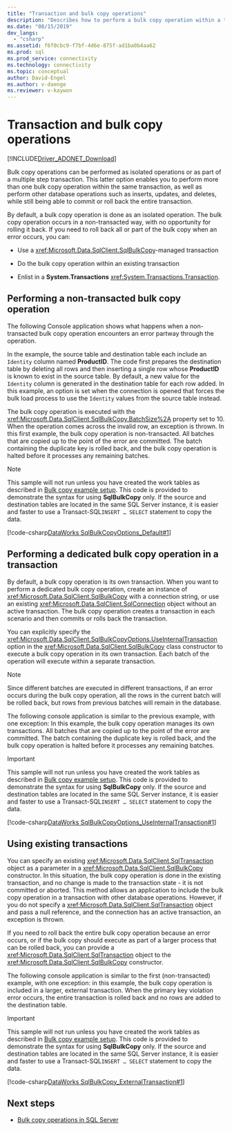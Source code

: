```yaml
---
title: "Transaction and bulk copy operations"
description: "Describes how to perform a bulk copy operation within a transaction, including how to commit or rollback the transaction."
ms.date: "08/15/2019"
dev_langs: 
  - "csharp"
ms.assetid: f6f0cbc9-f7bf-4d6e-875f-ad1ba0b4aa62
ms.prod: sql
ms.prod_service: connectivity
ms.technology: connectivity
ms.topic: conceptual
author: David-Engel
ms.author: v-daenge
ms.reviewer: v-kaywon
---
```

# Transaction and bulk copy operations

[!INCLUDE[Driver_ADONET_Download](../../../includes/driver_adonet_download.md)]

Bulk copy operations can be performed as isolated operations or as part of a multiple step transaction. This latter option enables you to perform more than one bulk copy operation within the same transaction, as well as perform other database operations such as inserts, updates, and deletes, while still being able to commit or roll back the entire transaction.  
  
By default, a bulk copy operation is done as an isolated operation. The bulk copy operation occurs in a non-transacted way, with no opportunity for rolling it back. If you need to roll back all or part of the bulk copy when an error occurs, you can:

 - Use a <xref:Microsoft.Data.SqlClient.SqlBulkCopy>-managed transaction

 - Do the bulk copy operation within an existing transaction

 - Enlist in a **System.Transactions** <xref:System.Transactions.Transaction>.  
  
## Performing a non-transacted bulk copy operation  
The following Console application shows what happens when a non-transacted bulk copy operation encounters an error partway through the operation.  
  
In the example, the source table and destination table each include an `Identity` column named **ProductID**. The code first prepares the destination table by deleting all rows and then inserting a single row whose **ProductID** is known to exist in the source table. By default, a new value for the `Identity` column is generated in the destination table for each row added. In this example, an option is set when the connection is opened that forces the bulk load process to use the `Identity` values from the source table instead.  
  
The bulk copy operation is executed with the <xref:Microsoft.Data.SqlClient.SqlBulkCopy.BatchSize%2A> property set to 10. When the operation comes across the invalid row, an exception is thrown. In this first example, the bulk copy operation is non-transacted. All batches that are copied up to the point of the error are committed. The batch containing the duplicate key is rolled back, and the bulk copy operation is halted before it processes any remaining batches.  
  
> [!NOTE]
>  This sample will not run unless you have created the work tables as described in [Bulk copy example setup](bulk-copy-example-setup.md). This code is provided to demonstrate the syntax for using **SqlBulkCopy** only. If the source and destination tables are located in the same SQL Server instance, it is easier and faster to use a Transact-SQL`INSERT … SELECT` statement to copy the data.  
  
[!code-csharp[DataWorks SqlBulkCopyOptions_Default#1](~/../sqlclient/doc/samples/SqlBulkCopyOptions_Default.cs#1)]
  
## Performing a dedicated bulk copy operation in a transaction  
By default, a bulk copy operation is its own transaction. When you want to perform a dedicated bulk copy operation, create an instance of <xref:Microsoft.Data.SqlClient.SqlBulkCopy> with a connection string, or use an existing <xref:Microsoft.Data.SqlClient.SqlConnection> object without an active transaction. The bulk copy operation creates a transaction in each scenario and then commits or rolls back the transaction.  
  
You can explicitly specify the <xref:Microsoft.Data.SqlClient.SqlBulkCopyOptions.UseInternalTransaction> option in the <xref:Microsoft.Data.SqlClient.SqlBulkCopy> class constructor to execute a bulk copy operation in its own transaction. Each batch of the operation will execute within a separate transaction.  
  
> [!NOTE]
>  Since different batches are executed in different transactions, if an error occurs during the bulk copy operation, all the rows in the current batch will be rolled back, but rows from previous batches will remain in the database.  
  
The following console application is similar to the previous example, with one exception: In this example, the bulk copy operation manages its own transactions. All batches that are copied up to the point of the error are committed. The batch containing the duplicate key is rolled back, and the bulk copy operation is halted before it processes any remaining batches. 
  
> [!IMPORTANT]
>  This sample will not run unless you have created the work tables as described in [Bulk copy example setup](bulk-copy-example-setup.md). This code is provided to demonstrate the syntax for using **SqlBulkCopy** only. If the source and destination tables are located in the same SQL Server instance, it is easier and faster to use a Transact-SQL`INSERT … SELECT` statement to copy the data.  
  
[!code-csharp[DataWorks SqlBulkCopyOptions_UseInternalTransaction#1](~/../sqlclient/doc/samples/SqlBulkCopyOptions_UseInternalTransaction.cs#1)]
  
## Using existing transactions  
You can specify an existing <xref:Microsoft.Data.SqlClient.SqlTransaction> object as a parameter in a <xref:Microsoft.Data.SqlClient.SqlBulkCopy> constructor. In this situation, the bulk copy operation is done in the existing transaction, and no change is made to the transaction state - it is not committed or aborted. This method allows an application to include the bulk copy operation in a transaction with other database operations. However, if you do not specify a <xref:Microsoft.Data.SqlClient.SqlTransaction> object and pass a null reference, and the connection has an active transaction, an exception is thrown.   
  
If you need to roll back the entire bulk copy operation because an error occurs, or if the bulk copy should execute as part of a larger process that can be rolled back, you can provide a <xref:Microsoft.Data.SqlClient.SqlTransaction> object to the <xref:Microsoft.Data.SqlClient.SqlBulkCopy> constructor.  
  
The following console application is similar to the first (non-transacted) example, with one exception: in this example, the bulk copy operation is included in a larger, external transaction. When the primary key violation error occurs, the entire transaction is rolled back and no rows are added to the destination table.  
  
> [!IMPORTANT]
>  This sample will not run unless you have created the work tables as described in [Bulk copy example setup](bulk-copy-example-setup.md). This code is provided to demonstrate the syntax for using **SqlBulkCopy** only. If the source and destination tables are located in the same SQL Server instance, it is easier and faster to use a Transact-SQL`INSERT … SELECT` statement to copy the data.  
  
[!code-csharp[DataWorks SqlBulkCopy_ExternalTransaction#1](~/../sqlclient/doc/samples/SqlBulkCopy_ExternalTransaction.cs#1)]
  
## Next steps
- [Bulk copy operations in SQL Server](bulk-copy-operations-sql-server.md)
